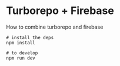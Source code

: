 # Turborepo + Firebase

How to combine turborepo and firebase

```
# install the deps
npm install

# to develop
npm run dev
```
